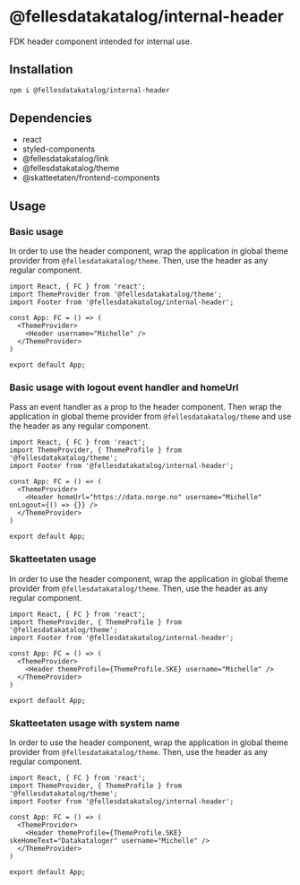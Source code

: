 # @fellesdatakatalog/internal-header

FDK header component intended for internal use.

## Installation

```bash
npm i @fellesdatakatalog/internal-header
```

## Dependencies

- react
- styled-components
- @fellesdatakatalog/link
- @fellesdatakatalog/theme
- @skatteetaten/frontend-components

## Usage

### Basic usage

In order to use the header component, wrap the application in global theme provider from `@fellesdatakatalog/theme`. Then, use the header as any regular component.

```tsx
import React, { FC } from 'react';
import ThemeProvider from '@fellesdatakatalog/theme';
import Footer from '@fellesdatakatalog/internal-header';

const App: FC = () => (
  <ThemeProvider>
    <Header username="Michelle" />
  </ThemeProvider>
)

export default App;
```

### Basic usage with logout event handler and homeUrl

Pass an event handler as a prop to the header component. Then wrap the application in global theme provider from `@fellesdatakatalog/theme` and use the header as any regular component.

```tsx
import React, { FC } from 'react';
import ThemeProvider, { ThemeProfile } from '@fellesdatakatalog/theme';
import Footer from '@fellesdatakatalog/internal-header';

const App: FC = () => (
  <ThemeProvider>
    <Header homeUrl="https://data.norge.no" username="Michelle" onLogout={() => {}} />
  </ThemeProvider>
)

export default App;
```

### Skatteetaten usage

In order to use the header component, wrap the application in global theme provider from `@fellesdatakatalog/theme`. Then, use the header as any regular component.

```tsx
import React, { FC } from 'react';
import ThemeProvider, { ThemeProfile } from '@fellesdatakatalog/theme';
import Footer from '@fellesdatakatalog/internal-header';

const App: FC = () => (
  <ThemeProvider>
    <Header themeProfile={ThemeProfile.SKE} username="Michelle" />
  </ThemeProvider>
)

export default App;
```

### Skatteetaten usage with system name

In order to use the header component, wrap the application in global theme provider from `@fellesdatakatalog/theme`. Then, use the header as any regular component.

```tsx
import React, { FC } from 'react';
import ThemeProvider, { ThemeProfile } from '@fellesdatakatalog/theme';
import Footer from '@fellesdatakatalog/internal-header';

const App: FC = () => (
  <ThemeProvider>
    <Header themeProfile={ThemeProfile.SKE} skeHomeText="Datakataloger" username="Michelle" />
  </ThemeProvider>
)

export default App;
```